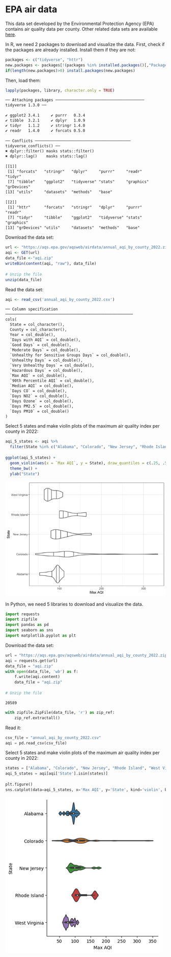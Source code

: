 # EPA air data

This data set developed by the Environmental Protection Agency (EPA) contains air quality data per county. Other related data sets are available [here](https://aqs.epa.gov/aqsweb/airdata/download_files.html#AQI).

In R, we need 2 packages to download and visualize the data. First, check if the packages are already installed. Install them if they are not:

``` r
packages <- c("tidyverse", "httr") 
new.packages <- packages[!(packages %in% installed.packages()[,"Package"])] 
if(length(new.packages)>0) install.packages(new.packages) 
```

Then, load them:

``` r
lapply(packages, library, character.only = TRUE)
```

```         
── Attaching packages ─────────────────────────────────────── tidyverse 1.3.0 ──

✔ ggplot2 3.4.1     ✔ purrr   0.3.4
✔ tibble  3.2.1     ✔ dplyr   1.0.9
✔ tidyr   1.1.2     ✔ stringr 1.4.0
✔ readr   1.4.0     ✔ forcats 0.5.0

── Conflicts ────────────────────────────────────────── tidyverse_conflicts() ──
✖ dplyr::filter() masks stats::filter()
✖ dplyr::lag()    masks stats::lag()

[[1]]
 [1] "forcats"   "stringr"   "dplyr"     "purrr"     "readr"     "tidyr"    
 [7] "tibble"    "ggplot2"   "tidyverse" "stats"     "graphics"  "grDevices"
[13] "utils"     "datasets"  "methods"   "base"     

[[2]]
 [1] "httr"      "forcats"   "stringr"   "dplyr"     "purrr"     "readr"    
 [7] "tidyr"     "tibble"    "ggplot2"   "tidyverse" "stats"     "graphics" 
[13] "grDevices" "utils"     "datasets"  "methods"   "base"     
```

Download the data set:

``` r
url <- "https://aqs.epa.gov/aqsweb/airdata/annual_aqi_by_county_2022.zip" 
aqi <- GET(url) 
data_file <-"aqi.zip" 
writeBin(content(aqi, "raw"), data_file)

# Unzip the file
unzip(data_file)
```

Read the data set:

``` r
aqi <- read_csv('annual_aqi_by_county_2022.csv')
```

```         
── Column specification ────────────────────────────────────────────────────────
cols(
  State = col_character(),
  County = col_character(),
  Year = col_double(),
  `Days with AQI` = col_double(),
  `Good Days` = col_double(),
  `Moderate Days` = col_double(),
  `Unhealthy for Sensitive Groups Days` = col_double(),
  `Unhealthy Days` = col_double(),
  `Very Unhealthy Days` = col_double(),
  `Hazardous Days` = col_double(),
  `Max AQI` = col_double(),
  `90th Percentile AQI` = col_double(),
  `Median AQI` = col_double(),
  `Days CO` = col_double(),
  `Days NO2` = col_double(),
  `Days Ozone` = col_double(),
  `Days PM2.5` = col_double(),
  `Days PM10` = col_double()
)
```

Select 5 states and make violin plots of the maximum air quality index per county in 2022:

``` r
aqi_5_states <- aqi %>% 
  filter(State %in% c("Alabama", "Colorado", "New Jersey", "Rhode Island", "West Virginia")) 

ggplot(aqi_5_states) +
  geom_violin(aes(x = `Max AQI`, y = State), draw_quantiles = c(.25, .5, .75)) +
  theme_bw() +
  ylab("State")
```

![](Air_data_files/figure-commonmark/unnamed-chunk-5-1.png)

In Python, we need 5 libraries to download and visualize the data.

``` python
import requests 
import zipfile
import pandas as pd
import seaborn as sns
import matplotlib.pyplot as plt
```

Download the data set:

``` python
url = "https://aqs.epa.gov/aqsweb/airdata/annual_aqi_by_county_2022.zip" 
aqi = requests.get(url)
data_file = "aqi.zip"
with open(data_file, 'wb') as f:
    f.write(aqi.content)
    data_file = "aqi.zip"

# Unzip the file
```

```         
20589
```

``` python
with zipfile.ZipFile(data_file, 'r') as zip_ref:
    zip_ref.extractall()
```

Read it:

``` python
csv_file = "annual_aqi_by_county_2022.csv" 
aqi = pd.read_csv(csv_file)
```

Select 5 states and make violin plots of the maximum air quality index per county in 2022:

``` python
states = ["Alabama", "Colorado", "New Jersey", "Rhode Island", "West Virginia"]
aqi_5_states = aqi[aqi['State'].isin(states)]

plt.figure()
sns.catplot(data=aqi_5_states, x='Max AQI', y='State', kind='violin', bw=.15)
```

![](Air_data_files/figure-commonmark/unnamed-chunk-9-1.png)
